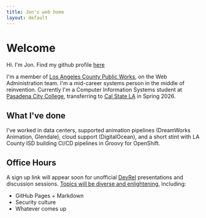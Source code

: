 ```yaml
---
title: Jon's web home
layout: default
---
```


# Welcome

Hi. I'm Jon. Find my github profile [here](https://github.com/jleibowitz-lacpw)

I'm a member of [Los Angeles County Public Works](https://pw.lacounty.gov), on the Web Administration team. I'm a mid-career systems person in the middle of reinvention. Currently I'm a Computer Information Systems student at [Pasadena City College](https://pasadena.edu), transferring to [Cal State LA](https://www.calstatela.edu) in Spring 2026.

## What I've done

I've worked in data centers, supported animation pipelines (DreamWorks Animation, Glendale), cloud support (DigitalOcean), and a short stint with LA County ISD building CI/CD pipelines in Groovy for OpenShift.

## Office Hours

A sign up link will appear soon for unofficial [DevRel](https://raw.githubusercontent.com/jleibowitz-lacpw/marp-presentations/refs/heads/main/ideas/devrel.md) presentations and discussion sessions. [Topics will be diverse and enlightening](https://github.com/jleibowitz-lacpw/marp-presentations), including:
- GitHub Pages + Markdown
- Security culture
- Whatever comes up
